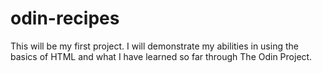 # odin-recipes
This will be my first project.
I will demonstrate my abilities in using the basics of HTML and what I have learned so far through The Odin Project.